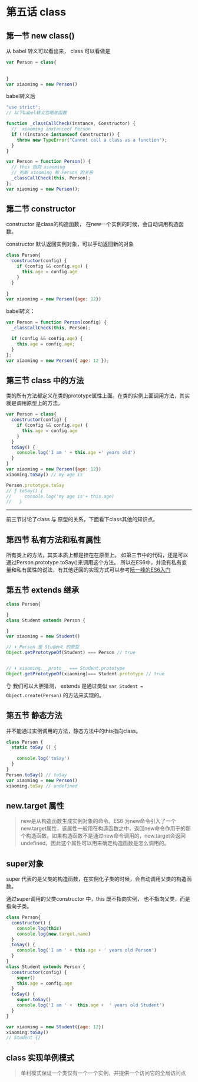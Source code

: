 # 第五话 class

## 第一节 new class() 

从 babel 转义可以看出来， class 可以看做是

```js
var Person = class{
  
  
}
var xiaoming = new Person()
```

babel转义后

```js
"use strict";
// 以下babel转义忽略改函数

function _classCallCheck(instance, Constructor) { 
  //  xiaoming inxtanceof Person 
  if (!(instance instanceof Constructor)) { 
    throw new TypeError("Cannot call a class as a function"); 
  } 
}

var Person = function Person() {
  // this 指向 xiaoming
  // 判断 xiaoming 和 Person 的关系
  _classCallCheck(this, Person);
};
var xiaoming = new Person();
```

## 第二节 constructor

constructor 是class的构造函数， 在new一个实例的时候，会自动调用构造函数。

constructor 默认返回实例对象，可以手动返回新的对象

```js
class Person{
  constructor(config) {
    if (config && config.age) {
      this.age = config.age
    }
  }
  
}
var xiaoming = new Person({age: 12})

```
babel转义： 

```js
var Person = function Person(config) {
  _classCallCheck(this, Person);

  if (config && config.age) {
    this.age = config.age;
  }
};
var xiaoming = new Person({ age: 12 });
```

## 第三节 class 中的方法

类的所有方法都定义在类的prototype属性上面。在类的实例上面调用方法，其实就是调用原型上的方法。

```js
var Person = class{
  constructor(config) {
    if (config && config.age) {
      this.age = config.age
    }
  }
  toSay() {
    console.log('I am ' + this.age +' years old')
  }
}
var xiaoming = new Person({age: 12})
xiaoming.toSay() // my age is

Person.prototype.toSay
// ƒ toSay() {
//     console.log('my age is'+ this.age)
//   }

```
----
前三节讨论了class 与 原型的关系，下面看下class其他的知识点。

## 第四节 私有方法和私有属性

所有类上的方法，其实本质上都是挂在在原型上。
如第三节中的代码，还是可以通过Person.prototype.toSay()来调用这个方法。
所以在ES6中，并没有私有变量和私有属性的说法，有其他迂回的实现方式可以参考[阮一峰的ES6入门](http://es6.ruanyifeng.com/#docs/class#%E7%A7%81%E6%9C%89%E6%96%B9%E6%B3%95%E5%92%8C%E7%A7%81%E6%9C%89%E5%B1%9E%E6%80%A7)

## 第五节 extends 继承

```js
class Person{

}
class Student extends Person {

}
var xiaoming = new Student()

// ⬇ Person 是 Student 的原型
Object.getPrototypeOf(Student) === Person // true


// ⬇ xiaoming.__proto__ === Student.prototype 
Object.getPrototypeOf(xiaoming)=== Student.prototype // true

```

👌 我们可以大胆猜测， extends 是通过类似 ```var Student = Object.create(Person)``` 的方法来实现的。


## 第五节 静态方法

并不能通过实例调用的方法，静态方法中的this指向class。

```js
class Person {
  static toSay () {
    
    console.log('toSay')
  }
}
Person.toSay() // toSay
var xiaoming = new Person()
xiaoming.toSay // undefined
```

## new.target 属性

> new是从构造函数生成实例对象的命令。ES6 为new命令引入了一个new.target属性，该属性一般用在构造函数之中，返回new命令作用于的那个构造函数。如果构造函数不是通过new命令调用的，new.target会返回undefined，因此这个属性可以用来确定构造函数是怎么调用的。


## super对象 

super 代表的是父类的构造函数，在实例化子类的时候，会自动调用父类的构造函数。

通过super调用的父类constructor 中，this 既不指向实例， 也不指向父类，而是指向子类。

```js
class Person{
  constructor() {
    console.log(this)
    console.log(new.target.name)
  }
  toSay() {
    console.log('I am ' + this.age + ' years old Person')
  }
}
class Student extends Person {
  constructor(config) {
    super()
    this.age = config.age
  }
  toSay() {
    super.toSay()
    console.log('I am ' +  this.age +  ' years old Student')
  }
}

var xiaoming = new Student({age: 12})
xiaoming.toSay()
// Student {}
```

## class 实现单例模式

> 单利模式保证一个类仅有一个一个实例，并提供一个访问它的全局访问点